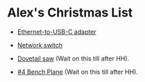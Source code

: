 Alex's Christmas List
=====================

* [Ethernet-to-USB-C adapter](https://www.amazon.com/TP-Link-Foldable-Gigabit-Ethernet-Compatible/dp/B08HQBC678)

* [Network switch](https://www.amazon.com/Ethernet-Splitter-Optimization-Unmanaged-TL-SG108/dp/B00A121WN6)

* [Dovetail saw](https://www.amazon.com/Spear-Jackson-9540B-91-Traditional-Silver/dp/B004QN55OS)
      (Wait on this till after HH).

* [#4 Bench Plane]() (Wait on this till after HH).
